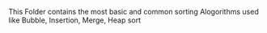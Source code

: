   This Folder contains the most basic and common sorting Alogorithms used like Bubble, Insertion, Merge, Heap sort

